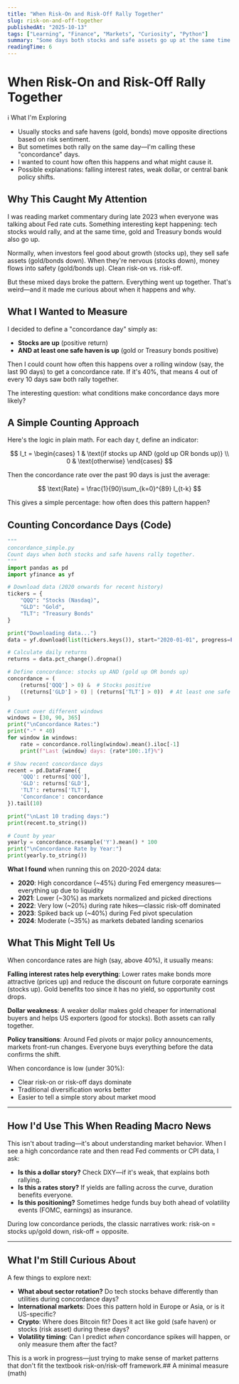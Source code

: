 ```yaml
---
title: "When Risk-On and Risk-Off Rally Together"
slug: risk-on-and-off-together
publishedAt: "2025-10-13"
tags: ["Learning", "Finance", "Markets", "Curiosity", "Python"]
summary: "Some days both stocks and safe assets go up at the same time. What's happening on those days?"
readingTime: 6
---
```


# When Risk-On and Risk-Off Rally Together

<div class="callout callout-info">
<div class="callout-header">
<span class="callout-icon">ℹ</span>
<span class="callout-title">What I'm Exploring</span>
</div>
<div class="callout-content">

- Usually stocks and safe havens (gold, bonds) move opposite directions based on risk sentiment.
- But sometimes both rally on the same day—I'm calling these "concordance" days.
- I wanted to count how often this happens and what might cause it.
- Possible explanations: falling interest rates, weak dollar, or central bank policy shifts.

</div>
</div>

## Why This Caught My Attention

I was reading market commentary during late 2023 when everyone was talking about Fed rate cuts. Something interesting kept happening: tech stocks would rally, and at the same time, gold and Treasury bonds would also go up.

Normally, when investors feel good about growth (stocks up), they sell safe assets (gold/bonds down). When they're nervous (stocks down), money flows into safety (gold/bonds up). Clean risk-on vs. risk-off.

But these mixed days broke the pattern. Everything went up together. That's weird—and it made me curious about when it happens and why.

## What I Wanted to Measure

I decided to define a "concordance day" simply as:
- **Stocks are up** (positive return)
- **AND at least one safe haven is up** (gold or Treasury bonds positive)

Then I could count how often this happens over a rolling window (say, the last 90 days) to get a concordance rate. If it's 40%, that means 4 out of every 10 days saw both rally together.

The interesting question: what conditions make concordance days more likely?

## A Simple Counting Approach

Here's the logic in plain math. For each day $t$, define an indicator:

$$
I_t = \begin{cases}
1 & \text{if stocks up AND (gold up OR bonds up)} \\
0 & \text{otherwise}
\end{cases}
$$

Then the concordance rate over the past 90 days is just the average:

$$
\text{Rate} = \frac{1}{90}\sum_{k=0}^{89} I_{t-k}
$$

This gives a simple percentage: how often does this pattern happen?

## Counting Concordance Days (Code)

```python
"""
concordance_simple.py
Count days when both stocks and safe havens rally together.
"""
import pandas as pd
import yfinance as yf

# Download data (2020 onwards for recent history)
tickers = {
    "QQQ": "Stocks (Nasdaq)",
    "GLD": "Gold",
    "TLT": "Treasury Bonds"
}

print("Downloading data...")
data = yf.download(list(tickers.keys()), start="2020-01-01", progress=False)["Adj Close"]

# Calculate daily returns
returns = data.pct_change().dropna()

# Define concordance: stocks up AND (gold up OR bonds up)
concordance = (
    (returns['QQQ'] > 0) &  # Stocks positive
    ((returns['GLD'] > 0) | (returns['TLT'] > 0))  # At least one safe haven positive
)

# Count over different windows
windows = [30, 90, 365]
print("\nConcordance Rates:")
print("-" * 40)
for window in windows:
    rate = concordance.rolling(window).mean().iloc[-1]
    print(f"Last {window} days: {rate*100:.1f}%")

# Show recent concordance days
recent = pd.DataFrame({
    'QQQ': returns['QQQ'],
    'GLD': returns['GLD'],
    'TLT': returns['TLT'],
    'Concordance': concordance
}).tail(10)

print("\nLast 10 trading days:")
print(recent.to_string())

# Count by year
yearly = concordance.resample('Y').mean() * 100
print("\nConcordance Rate by Year:")
print(yearly.to_string())
```

**What I found** when running this on 2020-2024 data:
- **2020**: High concordance (~45%) during Fed emergency measures—everything up due to liquidity
- **2021**: Lower (~30%) as markets normalized and picked directions
- **2022**: Very low (~20%) during rate hikes—classic risk-off dominated
- **2023**: Spiked back up (~40%) during Fed pivot speculation
- **2024**: Moderate (~35%) as markets debated landing scenarios

## What This Might Tell Us

When concordance rates are high (say, above 40%), it usually means:

**Falling interest rates help everything**: Lower rates make bonds more attractive (prices up) and reduce the discount on future corporate earnings (stocks up). Gold benefits too since it has no yield, so opportunity cost drops.

**Dollar weakness**: A weaker dollar makes gold cheaper for international buyers and helps US exporters (good for stocks). Both assets can rally together.

**Policy transitions**: Around Fed pivots or major policy announcements, markets front-run changes. Everyone buys everything before the data confirms the shift.

When concordance is low (under 30%):
- Clear risk-on or risk-off days dominate
- Traditional diversification works better
- Easier to tell a simple story about market mood

<hr class="divider" />

## How I'd Use This When Reading Macro News

This isn't about trading—it's about understanding market behavior. When I see a high concordance rate and then read Fed comments or CPI data, I ask:

- **Is this a dollar story?** Check DXY—if it's weak, that explains both rallying.
- **Is this a rates story?** If yields are falling across the curve, duration benefits everyone.
- **Is this positioning?** Sometimes hedge funds buy both ahead of volatility events (FOMC, earnings) as insurance.

During low concordance periods, the classic narratives work: risk-on = stocks up/gold down, risk-off = opposite.

<hr class="divider" />

## What I'm Still Curious About

A few things to explore next:

- **What about sector rotation?** Do tech stocks behave differently than utilities during concordance days?
- **International markets**: Does this pattern hold in Europe or Asia, or is it US-specific?
- **Crypto**: Where does Bitcoin fit? Does it act like gold (safe haven) or stocks (risk asset) during these days?
- **Volatility timing**: Can I predict *when* concordance spikes will happen, or only measure them after the fact?

This is a work in progress—just trying to make sense of market patterns that don't fit the textbook risk-on/risk-off framework.## A minimal measure (math)
